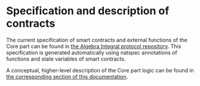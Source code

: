 # Specification and description of contracts

The current specification of smart contracts and external functions of the Core part can be found in [the Algebra Integral protocol repository](https://github.com/cryptoalgebra/Algebra/tree/dev/docs/Contracts/Core). This specification is generated automatically using natspec annotations of functions and state variables of smart contracts.

A conceptual, higher-level description of the Core part logic can be found in [the corresponding section of this documentation](broken-reference).
